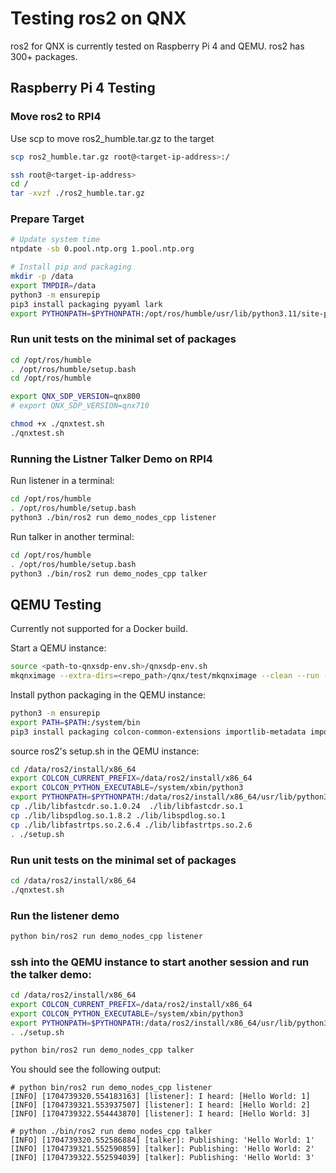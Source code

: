# Testing ros2 on QNX

ros2 for QNX is currently tested on Raspberry Pi 4 and QEMU.
ros2 has 300+ packages.

## Raspberry Pi 4 Testing

### Move ros2 to RPI4

Use scp to move ros2_humble.tar.gz to the target

```bash
scp ros2_humble.tar.gz root@<target-ip-address>:/
```

```bash
ssh root@<target-ip-address>
cd /
tar -xvzf ./ros2_humble.tar.gz
```

### Prepare Target

```bash
# Update system time
ntpdate -sb 0.pool.ntp.org 1.pool.ntp.org

# Install pip and packaging
mkdir -p /data
export TMPDIR=/data
python3 -m ensurepip
pip3 install packaging pyyaml lark
export PYTHONPATH=$PYTHONPATH:/opt/ros/humble/usr/lib/python3.11/site-packages/
```

### Run unit tests on the minimal set of packages
```bash
cd /opt/ros/humble
. /opt/ros/humble/setup.bash
cd /opt/ros/humble

export QNX_SDP_VERSION=qnx800
# export QNX_SDP_VERSION=qnx710

chmod +x ./qnxtest.sh
./qnxtest.sh
```

### Running the Listner Talker Demo on RPI4

Run listener in a terminal:

```bash
cd /opt/ros/humble
. /opt/ros/humble/setup.bash
python3 ./bin/ros2 run demo_nodes_cpp listener
```

Run talker in another terminal:

```bash
cd /opt/ros/humble
. /opt/ros/humble/setup.bash
python3 ./bin/ros2 run demo_nodes_cpp talker
```

## QEMU Testing

Currently not supported for a Docker build.

Start a QEMU instance:

```bash
source <path-to-qnxsdp-env.sh>/qnxsdp-env.sh
mkqnximage --extra-dirs=<repo_path>/qnx/test/mkqnximage --clean --run --force --python=yes  --sys-size=1024 --sys-inodes=10000  --data-inodes=10000  --data-size=1024 --test-ros2=<repo_path>
```

Install python packaging in the QEMU instance:
```bash
python3 -m ensurepip
export PATH=$PATH:/system/bin
pip3 install packaging colcon-common-extensions importlib-metadata importlib-resources lark-parser
```

source ros2's setup.sh in the QEMU instance:

```bash
cd /data/ros2/install/x86_64
export COLCON_CURRENT_PREFIX=/data/ros2/install/x86_64
export COLCON_PYTHON_EXECUTABLE=/system/xbin/python3
export PYTHONPATH=$PYTHONPATH:/data/ros2/install/x86_64/usr/lib/python3.11/site-packages
cp ./lib/libfastcdr.so.1.0.24  ./lib/libfastcdr.so.1
cp ./lib/libspdlog.so.1.8.2 ./lib/libspdlog.so.1
cp ./lib/libfastrtps.so.2.6.4 ./lib/libfastrtps.so.2.6
. ./setup.sh
```

### Run unit tests on the minimal set of packages
```bash
cd /data/ros2/install/x86_64
./qnxtest.sh
```

### Run the listener demo

```bash
python bin/ros2 run demo_nodes_cpp listener
```

### ssh into the QEMU instance to start another session and run the talker demo:

```bash
cd /data/ros2/install/x86_64
export COLCON_CURRENT_PREFIX=/data/ros2/install/x86_64
export COLCON_PYTHON_EXECUTABLE=/system/xbin/python3
export PYTHONPATH=$PYTHONPATH:/data/ros2/install/x86_64/usr/lib/python3.11/site-packages
. ./setup.sh

python bin/ros2 run demo_nodes_cpp talker
```

You should see the following output:

```console
# python bin/ros2 run demo_nodes_cpp listener
[INFO] [1704739320.554183163] [listener]: I heard: [Hello World: 1]
[INFO] [1704739321.553937507] [listener]: I heard: [Hello World: 2]
[INFO] [1704739322.554443870] [listener]: I heard: [Hello World: 3]
```

```console
# python ./bin/ros2 run demo_nodes_cpp talker 
[INFO] [1704739320.552586884] [talker]: Publishing: 'Hello World: 1'
[INFO] [1704739321.552590859] [talker]: Publishing: 'Hello World: 2'
[INFO] [1704739322.552594039] [talker]: Publishing: 'Hello World: 3'
```

